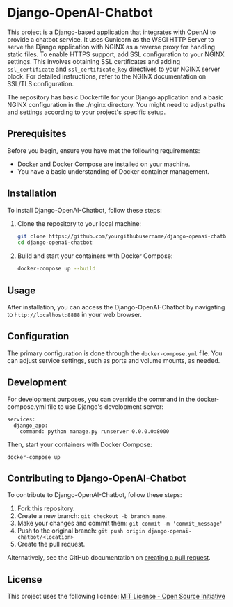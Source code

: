 # Django-OpenAI-Chatbot

This project is a Django-based application that integrates with OpenAI to provide a chatbot service. It uses Gunicorn as the WSGI HTTP Server to serve the Django application with NGINX as a reverse proxy for handling static files. 
To enable HTTPS support, add SSL configuration to your NGINX settings. This involves obtaining SSL certificates and adding `ssl_certificate` and `ssl_certificate_key` directives to your NGINX server block. For detailed instructions, refer to the NGINX documentation on SSL/TLS configuration.

The repository has basic Dockerfile for your Django application and a basic NGINX configuration in the ./nginx directory. You might need to adjust paths and settings according to your project's specific setup.

## Prerequisites

Before you begin, ensure you have met the following requirements:
- Docker and Docker Compose are installed on your machine.
- You have a basic understanding of Docker container management.

## Installation

To install Django-OpenAI-Chatbot, follow these steps:

1. Clone the repository to your local machine:

   ```bash
   git clone https://github.com/yourgithubusername/django-openai-chatbot.git
   cd django-openai-chatbot
   ```

2. Build and start your containers with Docker Compose:

   ```bash
   docker-compose up --build
   ```

## Usage

After installation, you can access the Django-OpenAI-Chatbot by navigating to `http://localhost:8888` in your web browser.

## Configuration

The primary configuration is done through the `docker-compose.yml` file. You can adjust service settings, such as ports and volume mounts, as needed.

## Development

For development purposes, you can override the command in the docker-compose.yml file to use Django's development server:

```
services:
  django_app:
    command: python manage.py runserver 0.0.0.0:8000
```
Then, start your containers with Docker Compose:

```
docker-compose up
```

## Contributing to Django-OpenAI-Chatbot

To contribute to Django-OpenAI-Chatbot, follow these steps:

1. Fork this repository.
2. Create a new branch: `git checkout -b branch_name`.
3. Make your changes and commit them: `git commit -m 'commit_message'`
4. Push to the original branch: `git push origin django-openai-chatbot/<location>`
5. Create the pull request.

Alternatively, see the GitHub documentation on [creating a pull request](https://help.github.com/articles/creating-a-pull-request/).

## License

This project uses the following license: [MIT License - Open Source Initiative](https://opensource.org/licenses/MIT)